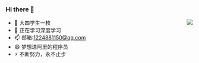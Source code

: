 ### Hi there 👋

<img align="right" src="https://github-readme-stats.vercel.app/api?username=machi12&show_icons=true">

- 🔭 大四学生一枚
- 🌱 正在学习深度学习
- 📫 邮箱:1224881150@qq.com
- 😄 梦想进阿里的程序员
- ⚡ 不断努力，永不止步



